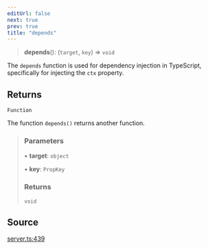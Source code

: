 ```yaml
---
editUrl: false
next: true
prev: true
title: "depends"
---
```


> **depends**(): (`target`, `key`) => `void`

The `depends` function is used for dependency injection in TypeScript, specifically for injecting
the `ctx` property.

## Returns

`Function`

The function `depends()` returns another function.

> ### Parameters
>
> • **target**: `object`
>
> • **key**: `PropKey`
>
> ### Returns
>
> `void`
>

## Source

[server.ts:439](https://github.com/chord-ts/rpc/blob/1be4c49/src/server.ts#L439)
